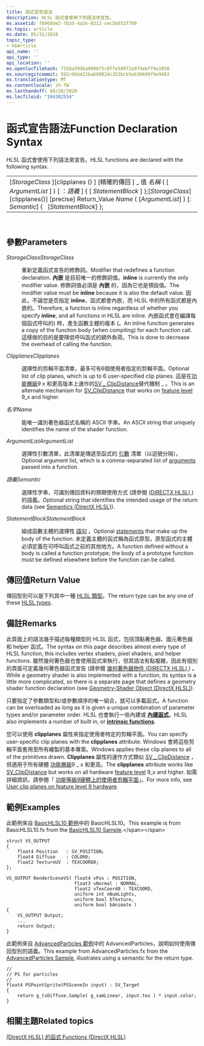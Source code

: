 ```yaml
---
title: 函式宣告語法
description: HLSL 函式會使用下列語法來宣告。
ms.assetid: f8968de2-7b2d-4a2e-8312-cec5b652f700
ms.topic: article
ms.date: 05/31/2018
topic_type:
- kbArticle
api_name: ''
api_type: ''
api_location: ''
ms.openlocfilehash: 7358a59dba0096f5c8ffe58072a974ebff9a1050
ms.sourcegitcommit: 592c9bbd22ba69802dc353bcb5eb30699f9e9403
ms.translationtype: MT
ms.contentlocale: zh-TW
ms.lasthandoff: 08/20/2020
ms.locfileid: "104382554"
---
```

# <a name="function-declaration-syntax"></a><span data-ttu-id="510a7-103">函式宣告語法</span><span class="sxs-lookup"><span data-stu-id="510a7-103">Function Declaration Syntax</span></span>

<span data-ttu-id="510a7-104">HLSL 函式會使用下列語法來宣告。</span><span class="sxs-lookup"><span data-stu-id="510a7-104">HLSL functions are declared with the following syntax.</span></span>



|                                                                                                                                          |
|------------------------------------------------------------------------------------------------------------------------------------------|
| <span data-ttu-id="510a7-105">\[*StorageClass* \]\[clipplanes () \] \[精確的傳回 \] \_ 值 *名稱* ( \[ *ArgumentList* \] ) \[ ：*語義* \] { \[ *StatementBlock* \] };</span><span class="sxs-lookup"><span data-stu-id="510a7-105">\[*StorageClass*\] \[clipplanes()\] \[precise\] Return\_Value *Name* ( \[*ArgumentList*\] ) \[: *Semantic*\] {   \[*StatementBlock*\] };</span></span> |



 

## <a name="parameters"></a><span data-ttu-id="510a7-106">參數</span><span class="sxs-lookup"><span data-stu-id="510a7-106">Parameters</span></span>

<dl> <dt>

<span data-ttu-id="510a7-107"><span id="StorageClass"></span><span id="storageclass"></span><span id="STORAGECLASS"></span>*StorageClass*</span><span class="sxs-lookup"><span data-stu-id="510a7-107"><span id="StorageClass"></span><span id="storageclass"></span><span id="STORAGECLASS"></span>*StorageClass*</span></span>
</dt> <dd>

<span data-ttu-id="510a7-108">重新定義函式宣告的修飾詞。</span><span class="sxs-lookup"><span data-stu-id="510a7-108">Modifier that redefines a function declaration.</span></span> <span data-ttu-id="510a7-109">**內嵌** 是目前唯一的修飾詞值。</span><span class="sxs-lookup"><span data-stu-id="510a7-109">**inline** is currently the only modifier value.</span></span> <span data-ttu-id="510a7-110">修飾詞值必須是 **內嵌** 的，因為它也是預設值。</span><span class="sxs-lookup"><span data-stu-id="510a7-110">The modifier value must be **inline** because it is also the default value.</span></span> <span data-ttu-id="510a7-111">因此，不論您是否指定 **inline**，函式都會內嵌，而 HLSL 中的所有函式都是內嵌的。</span><span class="sxs-lookup"><span data-stu-id="510a7-111">Therefore, a function is inline regardless of whether you specify **inline**, and all functions in HLSL are inline.</span></span> <span data-ttu-id="510a7-112">內嵌函式會在編譯每個函式呼叫的) 時，產生函數主體的複本 (。</span><span class="sxs-lookup"><span data-stu-id="510a7-112">An inline function generates a copy of the function body (when compiling) for each function call.</span></span> <span data-ttu-id="510a7-113">這樣做的目的是要降低呼叫函式的額外負荷。</span><span class="sxs-lookup"><span data-stu-id="510a7-113">This is done to decrease the overhead of calling the function.</span></span>

</dd> <dt>

<span data-ttu-id="510a7-114"><span id="Clipplanes"></span><span id="clipplanes"></span><span id="CLIPPLANES"></span>*Clipplanes*</span><span class="sxs-lookup"><span data-stu-id="510a7-114"><span id="Clipplanes"></span><span id="clipplanes"></span><span id="CLIPPLANES"></span>*Clipplanes*</span></span>
</dt> <dd>

<span data-ttu-id="510a7-115">選擇性的剪輯平面清單，最多可有6個使用者指定的剪輯平面。</span><span class="sxs-lookup"><span data-stu-id="510a7-115">Optional list of clip planes, which is up to 6 user-specified clip planes.</span></span> <span data-ttu-id="510a7-116">這是在[功能層級](/windows/desktop/direct3d11/overviews-direct3d-11-devices-downlevel-intro)9 x 和更高版本上運作的[SV \_ ClipDistance](dx-graphics-hlsl-semantics.md)替代機制 \_ 。</span><span class="sxs-lookup"><span data-stu-id="510a7-116">This is an alternate mechanism for [SV\_ClipDistance](dx-graphics-hlsl-semantics.md) that works on [feature level](/windows/desktop/direct3d11/overviews-direct3d-11-devices-downlevel-intro) 9\_x and higher.</span></span>

</dd> <dt>

<span data-ttu-id="510a7-117"><span id="Name"></span><span id="name"></span><span id="NAME"></span>*名字*</span><span class="sxs-lookup"><span data-stu-id="510a7-117"><span id="Name"></span><span id="name"></span><span id="NAME"></span>*Name*</span></span>
</dt> <dd>

<span data-ttu-id="510a7-118">能唯一識別著色器函式名稱的 ASCII 字串。</span><span class="sxs-lookup"><span data-stu-id="510a7-118">An ASCII string that uniquely identifies the name of the shader function.</span></span>

</dd> <dt>

<span data-ttu-id="510a7-119"><span id="ArgumentList"></span><span id="argumentlist"></span><span id="ARGUMENTLIST"></span>*ArgumentList*</span><span class="sxs-lookup"><span data-stu-id="510a7-119"><span id="ArgumentList"></span><span id="argumentlist"></span><span id="ARGUMENTLIST"></span>*ArgumentList*</span></span>
</dt> <dd>

<span data-ttu-id="510a7-120">選擇性引數清單，此清單是傳遞至函式的 [引數](dx-graphics-hlsl-function-parameters.md) 清單（以逗號分隔）。</span><span class="sxs-lookup"><span data-stu-id="510a7-120">Optional argument list, which is a comma-separated list of [arguments](dx-graphics-hlsl-function-parameters.md) passed into a function.</span></span>

</dd> <dt>

<span data-ttu-id="510a7-121"><span id="Semantic"></span><span id="semantic"></span><span id="SEMANTIC"></span>*語義*</span><span class="sxs-lookup"><span data-stu-id="510a7-121"><span id="Semantic"></span><span id="semantic"></span><span id="SEMANTIC"></span>*Semantic*</span></span>
</dt> <dd>

<span data-ttu-id="510a7-122">選擇性字串，可識別傳回資料的預期使用方式 (請參閱 [ (DIRECTX HLSL) ](dx-graphics-hlsl-semantics.md)) 的語義。</span><span class="sxs-lookup"><span data-stu-id="510a7-122">Optional string that identifies the intended usage of the return data (see [Semantics (DirectX HLSL)](dx-graphics-hlsl-semantics.md)).</span></span>

</dd> <dt>

<span data-ttu-id="510a7-123"><span id="StatementBlock"></span><span id="statementblock"></span><span id="STATEMENTBLOCK"></span>*StatementBlock*</span><span class="sxs-lookup"><span data-stu-id="510a7-123"><span id="StatementBlock"></span><span id="statementblock"></span><span id="STATEMENTBLOCK"></span>*StatementBlock*</span></span>
</dt> <dd>

<span data-ttu-id="510a7-124">組成函數主體的選擇性 [語句](dx-graphics-hlsl-statement-blocks.md) 。</span><span class="sxs-lookup"><span data-stu-id="510a7-124">Optional [statements](dx-graphics-hlsl-statement-blocks.md) that make up the body of the function.</span></span> <span data-ttu-id="510a7-125">未定義主體的函式稱為函式原型。原型函式的主體必須定義在可呼叫函式之前的其他地方。</span><span class="sxs-lookup"><span data-stu-id="510a7-125">A function defined without a body is called a function prototype; the body of a prototype function must be defined elsewhere before the function can be called.</span></span>

</dd> </dl>

## <a name="return-value"></a><span data-ttu-id="510a7-126">傳回值</span><span class="sxs-lookup"><span data-stu-id="510a7-126">Return Value</span></span>

<span data-ttu-id="510a7-127">傳回型別可以是下列其中一種 [HLSL 類型](dx-graphics-hlsl-data-types.md)。</span><span class="sxs-lookup"><span data-stu-id="510a7-127">The return type can be any one of these [HLSL types](dx-graphics-hlsl-data-types.md).</span></span>

## <a name="remarks"></a><span data-ttu-id="510a7-128">備註</span><span class="sxs-lookup"><span data-stu-id="510a7-128">Remarks</span></span>

<span data-ttu-id="510a7-129">此頁面上的語法幾乎描述每種類型的 HLSL 函式，包括頂點著色器、圖元著色器和 helper 函式。</span><span class="sxs-lookup"><span data-stu-id="510a7-129">The syntax on this page describes almost every type of HLSL function, this includes vertex shaders, pixel shaders, and helper functions.</span></span> <span data-ttu-id="510a7-130">雖然幾何著色器也會使用函式來執行，但其語法有點複雜，因此有個別的頁面可定義幾何著色器函式宣告 (請參閱 [幾何著色器物件 (DIRECTX HLSL) ](dx-graphics-hlsl-geometry-shader.md)) 。</span><span class="sxs-lookup"><span data-stu-id="510a7-130">While a geometry shader is also implemented with a function, its syntax is a little more complicated, so there is a separate page that defines a geometry shader function declaration (see [Geometry-Shader Object (DirectX HLSL)](dx-graphics-hlsl-geometry-shader.md)).</span></span>

<span data-ttu-id="510a7-131">只要指定了參數類型和/或參數順序的唯一組合，就可以多載函式。</span><span class="sxs-lookup"><span data-stu-id="510a7-131">A function can be overloaded as long as it is given a unique combination of parameter types and/or parameter order.</span></span> <span data-ttu-id="510a7-132">HLSL 也會執行一些內建或 [**內建函式**](dx-graphics-hlsl-intrinsic-functions.md)。</span><span class="sxs-lookup"><span data-stu-id="510a7-132">HLSL also implements a number of built in, or [**intrinsic functions**](dx-graphics-hlsl-intrinsic-functions.md).</span></span>

<span data-ttu-id="510a7-133">您可以使用 **clipplanes** 屬性來指定使用者特定的剪輯平面。</span><span class="sxs-lookup"><span data-stu-id="510a7-133">You can specify user-specific clip planes with the **clipplanes** attribute.</span></span> <span data-ttu-id="510a7-134">Windows 會將這些剪輯平面套用至所有繪製的基本專案。</span><span class="sxs-lookup"><span data-stu-id="510a7-134">Windows applies these clip planes to all of the primitives drawn.</span></span> <span data-ttu-id="510a7-135">**Clipplanes** 屬性的運作方式類似 [SV \_ ClipDistance](dx-graphics-hlsl-semantics.md) ，但適用于所有硬體 [功能層級](/windows/desktop/direct3d11/overviews-direct3d-11-devices-downlevel-intro)9 \_ x 和更高。</span><span class="sxs-lookup"><span data-stu-id="510a7-135">The **clipplanes** attribute works like [SV\_ClipDistance](dx-graphics-hlsl-semantics.md) but works on all hardware [feature level](/windows/desktop/direct3d11/overviews-direct3d-11-devices-downlevel-intro) 9\_x and higher.</span></span> <span data-ttu-id="510a7-136">如需詳細資訊，請參閱「 [功能等級9硬體上的使用者剪輯平面](/windows/desktop/direct3dhlsl/user-clip-planes-on-10level9)」。</span><span class="sxs-lookup"><span data-stu-id="510a7-136">For more info, see [User clip planes on feature level 9 hardware](/windows/desktop/direct3dhlsl/user-clip-planes-on-10level9).</span></span>

## <a name="examples"></a><span data-ttu-id="510a7-137">範例</span><span class="sxs-lookup"><span data-stu-id="510a7-137">Examples</span></span>

<span data-ttu-id="510a7-138">此範例來自 [BasicHLSL10 範例](https://msdn.microsoft.com/library/Ee416395(v=VS.85).aspx)中的 BasicHLSL10。</span><span class="sxs-lookup"><span data-stu-id="510a7-138">This example is from BasicHLSL10.fx from the [BasicHLSL10 Sample](https://msdn.microsoft.com/library/Ee416395(v=VS.85).aspx).</span></span>


```hlsl
struct VS_OUTPUT
{
    float4 Position   : SV_POSITION; 
    float4 Diffuse    : COLOR0;
    float2 TextureUV  : TEXCOORD0;
};

VS_OUTPUT RenderSceneVS( float4 vPos : POSITION,
                         float3 vNormal : NORMAL,
                         float2 vTexCoord0 : TEXCOORD,
                         uniform int nNumLights,
                         uniform bool bTexture,
                         uniform bool bAnimate )
{
    VS_OUTPUT Output;
    ...
    return Output;    
}
```



<span data-ttu-id="510a7-139">此範例來自 [AdvancedParticles 範例](https://msdn.microsoft.com/library/Ee416394(v=VS.85).aspx)中的 AdvancedParticles，說明如何使用傳回型別的語義。</span><span class="sxs-lookup"><span data-stu-id="510a7-139">This example from AdvancedParticles.fx from the [AdvancedParticles Sample](https://msdn.microsoft.com/library/Ee416394(v=VS.85).aspx), illustrates using a semantic for the return type.</span></span>


```hlsl
//
// PS for particles
//
float4 PSPointSprite(PSSceneIn input) : SV_Target
{   
    return g_txDiffuse.Sample( g_samLinear, input.tex ) * input.color;
}
```



## <a name="related-topics"></a><span data-ttu-id="510a7-140">相關主題</span><span class="sxs-lookup"><span data-stu-id="510a7-140">Related topics</span></span>

<dl> <dt>

[<span data-ttu-id="510a7-141"> (DirectX HLSL) 的函式 </span><span class="sxs-lookup"><span data-stu-id="510a7-141">Functions (DirectX HLSL)</span></span>](dx-graphics-hlsl-functions.md)
</dt> </dl>

 

 